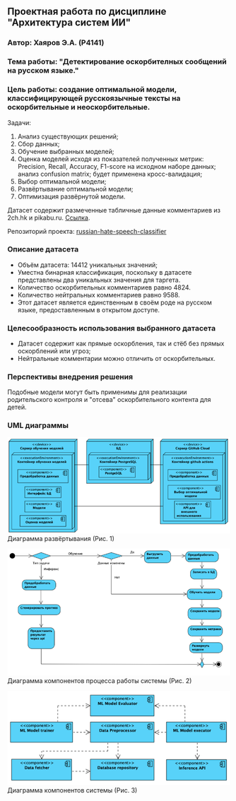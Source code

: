 ## Проектная работа по дисциплине "Архитектура систем ИИ"
### Автор: Хаяров Э.А. (P4141)
### Тема работы: "Детектирование оскорбителных сообщений на русском языке." 
### Цель работы: создание оптимальной модели, классифицирующей русскоязычные тексты на оскорбительные и неоскорбительные.


Задачи:

1. Анализ существующих решений;
2. Сбор данных;
3. Обучение выбранных моделей;
4. Оценка моделей исходя из показателей полученных метрик: Precision, Recall, Accuracy, F1-score на исходном наборе данных; анализ confusion matrix; будет применена кросс-валидация;
5. Выбор оптимальной модели;
6. Развёртывание оптимальной модели;
7. Оптимизация развёрнутой модели.

Датасет содержит размеченные табличные данные комментариев из 2ch.hk и pikabu.ru. [Ссылка](https://www.kaggle.com/datasets/blackmoon/russian-language-toxic-comments).

Репозиторий проекта: [russian-hate-speech-classifier](https://github.com/EldarKhayarov/russian-hate-speech-classifier)

### Описание датасета
- Объём датасета: 14412 уникальных значений;
- Уместна бинарная классификация, поскольку в датасете представлены два уникальных значения для таргета.
- Количество оскорбительных комментариев равно 4824.
- Количество нейтральных комментариев равно 9588.
- Этот датасет является единственным в своём роде на русском языке, предоставленным в открытом доступе.

### Целесообразность использования выбранного датасета
- Датасет содержит как прямые оскорбления, так и стёб без прямых оскорблений или угроз;
- Нейтральные комментарии можно отличить от оскорбительных.

### Перспективы внедрения решения
Подобные модели могут быть применимы для реализации родительского контроля и "отсева" оскорбительного контента для детей.

### UML диаграммы

![deployment.png](readme/imgs/diagrams/deployment.png)
Диаграмма развёртывания (Рис. 1)

![workflow.png](readme/imgs/diagrams/workflow.png)
Диаграмма компонентов процесса работы системы (Рис. 2)

![components.png](readme/imgs/diagrams/components.png)
Диаграмма компонентов системы (Рис. 3)
